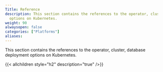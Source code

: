 ```yaml
---
Title: Reference
description: This section contains the references to the operator, cluster, database deployment
  options on Kubernetes. 
weight: 90
alwaysopen: false
categories: ["Platforms"]
aliases:
---
```


This section contains the references to the operator, cluster, database deployment
options on Kubernetes.


{{< allchildren style="h2" description="true" />}}
